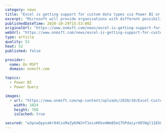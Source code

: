 ```yaml
---
category: news
title: "Excel is getting support for custom data types via Power BI or Power Query"
excerpt: "Microsoft will provide organizations with different possibilities for bringing their live data to Excel. The process will be really seamless for Power BI customers, as Excel will be able to automatically integrate Power BI data and integrate it as a structured data type."
publishedDateTime: 2020-10-29T15:53:00Z
originalUrl: "https://www.onmsft.com/news/excel-is-getting-support-for-custom-data-types-via-power-bi-or-power-query"
webUrl: "https://www.onmsft.com/news/excel-is-getting-support-for-custom-data-types-via-power-bi-or-power-query"
type: article
quality: 52
heat: 52
published: false

provider:
  name: On MSFT
  domain: onmsft.com

topics:
  - Power BI
  - Power Query

images:
  - url: "https://www.onmsft.com/wp-content/uploads/2020/10/Excel-Custom-data-types.jpg"
    width: 1024
    height: 768
    isCached: true

secured: "w3piwQypsaKr84CssMaZyKXWJnT1eivKKUvmNm85m17hPdaiyrOOlNgl11Eh8q3M8M4EaPoXPJu2cDzKuyXSTlYVXafh43N1zYt+0t/iP6V3/aMN0hRCbDh44YtwwHlshPGuLMrFBtop90VmIdY/8BXAfIUbuGkQF4Un/ifRME3PoQu7FR/6o1lCpcYGnujHh0RnGlT1ElgKUNhVOAY3Akx6B0rnVFF5GXLzWOVWANU6RsOwXkEiDgWW6yeDVrpHyC1N+ITVA7Uq/UCPSfX4ZSYuu/agPWzJpZMiMr/RTJzwRrVSiS53DZDnRGyoL6WRBvzwPjY5KbTvbb8FJYXmdcG2ipXvsEHZIqRMFDqzM40=;pIYMBgjd9DL6adSx84kGIQ=="
---
```


